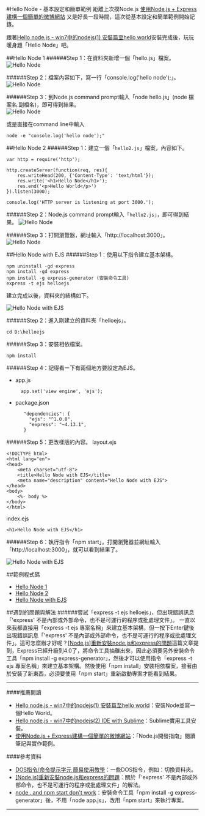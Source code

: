 #Hello Node - 基本設定和簡單範例
距離上次摸Node.js [使用Node.js + Express建構一個簡單的微博網站](http://cythilya.blogspot.tw/2014/11/nodejs-express-microblog.html) 又是好長一段時間，這次從基本設定和簡單範例開始記錄。  

跟著[Hello node.js - win7中的nodejs(1) 安裝篇至hello world](http://blog.friendo.com.tw/posts/238208-nodejs)安裝完成後，玩玩暖身題「Hello Node」吧。  

<!-- more -->

##Hello Node 1
######Step 1：在資料夾新增一個「hello.js」檔案。
![Hello Node](https://lh3.googleusercontent.com/sQfK6AlCa_UUdBjlqov7Xj6M0UMSPztRpm_rP8cvFws=w613-h219-no)  

######Step 2：檔案內容如下，寫一行「console.log('hello node');」。
![Hello Node](https://lh3.googleusercontent.com/MIibiFIUc38KSNcMRGCAcisI9nDWFS6Mm-IxO-vPIpU=w672-h293-no)  

######Step 3：到Node.js command prompt輸入「node hello.js」(node 檔案名.副檔名)，即可得到結果。  
![Hello Node](https://lh3.googleusercontent.com/8VcuvPStXepu_yaF0c3rqEWHzeiQ8VCWK7H0EImvbSg=w678-h212-no)  

或是直接在command line中輸入
	
	node -e "console.log('hello node');"

##Hello Node 2
######Step 1：建立一個「`hello2.js`」檔案，內容如下。

	var http = require('http');
	
	http.createServer(function(req, res){
		res.writeHead(200, {'Content-Type': 'text/html'});
		res.write('<h1>Hello Node</h1>');
		res.end('<p>Hello World</p>')
	}).listen(3000);
	
	console.log('HTTP server is listening at port 3000.');

######Step 2：Node.js command prompt輸入「`hello2.js`」，即可得到結果。
![Hello Node](https://lh3.googleusercontent.com/K_YIxNfitMJ8ROALoRyzsvG8FSP9Kqjcsv0drXNSs30=w668-h204-no)

######Step 3：打開瀏覽器，網址輸入「http://localhost:3000」。
![Hello Node](https://lh3.googleusercontent.com/NR39D4gryKBmBDQMXuHoOdhxy2jV5LQ8q-fhm2yqeSg=w403-h245-no)

##Hello Node with EJS
######Step 1：使用以下指令建立基本架構。

	npm uninstall -gd express
	npm install -gd express
	npm install -g express-generator (安裝命令工具)
	express -t ejs helloejs

建立完成以後，資料夾的結構如下。

![Hello Node with EJS](https://lh3.googleusercontent.com/pnYAy-cvqTQGTbE6kPl6kxW1D6GCLDATIIv5sXGuR2M=w113-h135-no)

######Step 2：進入剛建立的資料夾「helloejs」。
	
	cd D:\helloejs

######Step 3：安裝相依檔案。

	npm install

######Step 4：記得看ㄧ下有兩個地方要設定為EJS。
- app.js

		app.set('view engine', 'ejs'); 

-  package.json

		  "dependencies": {
		    "ejs": "^1.0.0",
		    "express": "~4.13.1",
		  }

######Step 5：更改樣版的內容。
layout.ejs

	<!DOCTYPE html>
	<html lang="en">
	<head>
		<meta charset="utf-8">
		<title>Hello Node with EJS</title>
		<meta name="description" content="Hello Node with EJS">
	</head>
	<body>
		<%- body %>
	</body>
	</html>

index.ejs

	<h1>Hello Node with EJS</h1>

######Step 6：執行指令「npm start」，打開瀏覽器並網址輸入「http://localhost:3000」，就可以看到結果了。

![Hello Node with EJS](https://lh3.googleusercontent.com/lu91gh-ipAWoE3FgdkXQ0mbVOO1xfZfVRiiAKQPSHZ8=w318-h148-no)

##範例程式碼
- [Hello Node 1](https://github.com/cythilya/nodejs-example/blob/master/hello.js)
- [Hello Node 2](https://github.com/cythilya/nodejs-example/blob/master/hello2.js)
- [Hello Node with EJS](https://github.com/cythilya/nodejs-example/tree/master/helloejs)

##遇到的問題與解法
######嘗試「express -t ejs helloejs」，但出現錯誤訊息「'express' 不是內部或外部命令，也不是可運行的程序或批處理文件」。
一直以來我都直接用「express -t ejs 專案名稱」來建立基本架構，但一按下Enter鍵後出現錯誤訊息「'express' 不是內部或外部命令，也不是可運行的程序或批處理文件」。這可怎麼辦才好呢？[[Node.js]重新安裝node.js和express的問題](http://souts.pixnet.net/blog/post/57565548-%5Bnode.js%5D%E9%87%8D%E6%96%B0%E5%AE%89%E8%A3%9Dnode.js%E5%92%8Cexpress%E7%9A%84%E5%95%8F%E9%A1%8C)這篇文章提到，Express已經升級到4.0了，將命令工具抽離出來，因此必須要另外安裝命令工具「npm install -g express-generator」，然後才可以使用指令「express -t ejs 專案名稱」來建立基本架構。然後使用「npm install」安裝相依檔案，接著由於安裝了新東西，必須要使用「npm start」重新啟動專案才能看到結果。

---
####推薦閱讀
- [Hello node.js - win7中的nodejs(1) 安裝篇至hello world](http://blog.friendo.com.tw/posts/238208-nodejs)：安裝Node並寫一個Hello World。
- [Hello node.js - win7中的nodejs(2) IDE with Sublime](http://blog.friendo.com.tw/posts/243372-hello-nodejs-win7-nodejs-b-ide-environment-preparation)：Sublime實用工具安裝。
- [使用Node.js + Express建構一個簡單的微博網站](http://cythilya.blogspot.tw/2014/11/nodejs-express-microblog.html)：「Node.js開發指南」閱讀筆記與實作範例。

####參考資料
- [DOS指令/命令提示字元 簡易使用教學](http://readandplay.pixnet.net/blog/post/156379832-dos%E6%8C%87%E4%BB%A4-%E5%91%BD%E4%BB%A4%E6%8F%90%E7%A4%BA%E5%AD%97%E5%85%83-%E7%B0%A1%E6%98%93%E4%BD%BF%E7%94%A8%E6%95%99%E5%AD%B8)：一些DOS指令，例如：切換資料夾。
- [[Node.js]重新安裝node.js和express的問題](http://souts.pixnet.net/blog/post/57565548-%5Bnode.js%5D%E9%87%8D%E6%96%B0%E5%AE%89%E8%A3%9Dnode.js%E5%92%8Cexpress%E7%9A%84%E5%95%8F%E9%A1%8C)：關於「'express' 不是內部或外部命令，也不是可運行的程序或批處理文件」的解法。
- [node . and npm start don't work](http://stackoverflow.com/questions/24334005/node-and-npm-start-dont-work)：安裝命令工具「npm install -g express-generator」後，不用「node app.js」，改用「npm start」來執行專案。

---